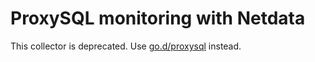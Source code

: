 <!--
title: "ProxySQL monitoring with Netdata"
custom_edit_url: "https://github.com/netdata/netdata/edit/master/collectors/python.d.plugin/proxysql/README.md"
sidebar_label: "proxysql-python.d.plugin"
learn_status: "Published"
learn_topic_type: "References"
learn_rel_path: "References/Collectors references/Databases"
-->

# ProxySQL monitoring with Netdata

This collector is deprecated.
Use [go.d/proxysql](https://github.com/netdata/go.d.plugin/tree/master/modules/proxysql#proxysql-monitoring-with-netdata)
instead.